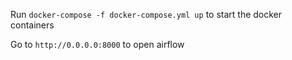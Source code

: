 Run `docker-compose -f docker-compose.yml up` to start the docker containers

Go to `http://0.0.0.0:8000` to open airflow